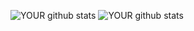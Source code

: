 <!--
**ynjisng/ynjisng** is a ✨ _special_ ✨ repository because its `README.md` (this file) appears on your GitHub profile.

Here are some ideas to get you started:

- 🔭 I’m currently working on ...
- 🌱 I’m currently learning ...
- 👯 I’m looking to collaborate on ...
- 🤔 I’m looking for help with ...
- 💬 Ask me about ...
- 📫 How to reach me: ...
- 😄 Pronouns: ...
- ⚡ Fun fact: ...
-->

![YOUR github stats](https://github-readme-stats.vercel.app/api/top-langs?username=ynjisng&show_icons=true&locale=en&layout=compact&theme=dark) ![YOUR github stats](https://github-readme-stats.vercel.app/api?username=ynjisng&show_icons=true&locale=en&theme=dark)    




